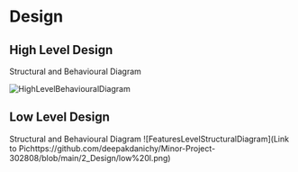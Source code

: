# Design

## High Level Design 

Structural and Behavioural Diagram

![HighLevelBehaviouralDiagram](https://github.com/deepakdanichy/Minor-Project-302808/blob/main/2_Design/High%20level.png)

## Low Level Design 

Structural and Behavioural Diagram
![FeaturesLevelStructuralDiagram](Link to Pichttps://github.com/deepakdanichy/Minor-Project-302808/blob/main/2_Design/low%20l.png)


